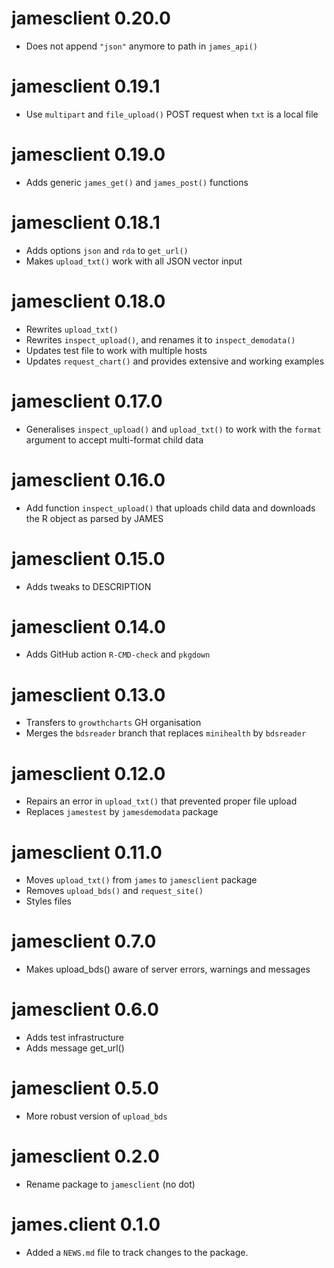 # jamesclient 0.20.0

- Does not append `"json"` anymore to path in `james_api()`

# jamesclient 0.19.1

- Use `multipart` and `file_upload()` POST request when `txt` is a local file

# jamesclient 0.19.0

- Adds generic `james_get()` and `james_post()` functions

# jamesclient 0.18.1

- Adds options `json` and `rda` to `get_url()`
- Makes `upload_txt()` work with all JSON vector input

# jamesclient 0.18.0

- Rewrites `upload_txt()` 
- Rewrites `inspect_upload()`, and renames it to `inspect_demodata()`
- Updates test file to work with multiple hosts
- Updates `request_chart()` and provides extensive and working examples

# jamesclient 0.17.0

- Generalises `inspect_upload()` and `upload_txt()` to work with the `format` argument to accept multi-format child data

# jamesclient 0.16.0

- Add function `inspect_upload()` that uploads child data and downloads the R object as parsed by JAMES

# jamesclient 0.15.0

- Adds tweaks to DESCRIPTION

# jamesclient 0.14.0

- Adds GitHub action `R-CMD-check` and `pkgdown`

# jamesclient 0.13.0

- Transfers to `growthcharts` GH organisation
- Merges the `bdsreader` branch that replaces `minihealth` by `bdsreader`

# jamesclient 0.12.0

- Repairs an error in `upload_txt()` that prevented proper file upload
- Replaces `jamestest` by `jamesdemodata` package

# jamesclient 0.11.0

- Moves `upload_txt()` from `james` to `jamesclient` package
- Removes `upload_bds()` and `request_site()`
- Styles files

# jamesclient 0.7.0

- Makes upload_bds() aware of server errors, warnings and messages

# jamesclient 0.6.0

- Adds test infrastructure
- Adds message get_url()

# jamesclient 0.5.0

- More robust version of `upload_bds`

# jamesclient 0.2.0

- Rename package to `jamesclient` (no dot)

# james.client 0.1.0

* Added a `NEWS.md` file to track changes to the package.
